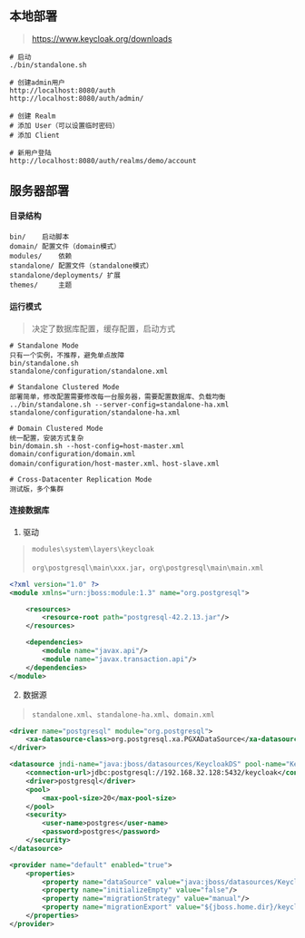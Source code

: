 ## 本地部署

> https://www.keycloak.org/downloads

```
# 启动
./bin/standalone.sh

# 创建admin用户
http://localhost:8080/auth 
http://localhost:8080/auth/admin/

# 创建 Realm
# 添加 User（可以设置临时密码）
# 添加 Client

# 新用户登陆
http://localhost:8080/auth/realms/demo/account
```

## 服务器部署

#### 目录结构

```
bin/	启动脚本
domain/	配置文件（domain模式）
modules/	依赖
standalone/	配置文件（standalone模式）
standalone/deployments/	扩展
themes/		主题
```

#### 运行模式

> 决定了数据库配置，缓存配置，启动方式

```
# Standalone Mode
只有一个实例，不推荐，避免单点故障
bin/standalone.sh
standalone/configuration/standalone.xml

# Standalone Clustered Mode
部署简单，修改配置需要修改每一台服务器，需要配置数据库、负载均衡
../bin/standalone.sh --server-config=standalone-ha.xml
standalone/configuration/standalone-ha.xml

# Domain Clustered Mode
统一配置，安装方式复杂
bin/domain.sh --host-config=host-master.xml
domain/configuration/domain.xml 
domain/configuration/host-master.xml、host-slave.xml

# Cross-Datacenter Replication Mode
测试版，多个集群
```

#### 连接数据库

1. 驱动	

> `modules\system\layers\keycloak`
>
> `org\postgresql\main\xxx.jar`，`org\postgresql\main\main.xml`

```xml
<?xml version="1.0" ?>
<module xmlns="urn:jboss:module:1.3" name="org.postgresql">

    <resources>
        <resource-root path="postgresql-42.2.13.jar"/>
    </resources>

    <dependencies>
        <module name="javax.api"/>
        <module name="javax.transaction.api"/>
    </dependencies>
</module>
```

2. 数据源

> `standalone.xml`、`standalone-ha.xml`、`domain.xml`

<datasources>

```xml
<driver name="postgresql" module="org.postgresql">
	<xa-datasource-class>org.postgresql.xa.PGXADataSource</xa-datasource-class>
</driver>

<datasource jndi-name="java:jboss/datasources/KeycloakDS" pool-name="KeycloakDS" enabled="true" use-java-context="true" statistics-enabled="${wildfly.datasources.statistics-enabled:${wildfly.statistics-enabled:false}}">
	<connection-url>jdbc:postgresql://192.168.32.128:5432/keycloak</connection-url>
	<driver>postgresql</driver>
	<pool>
		<max-pool-size>20</max-pool-size>
	</pool>
	<security>
		<user-name>postgres</user-name>
		<password>postgres</password>
	</security>
</datasource>
```

<spi name="connectionsJpa">

```xml
<provider name="default" enabled="true">
	<properties>
		<property name="dataSource" value="java:jboss/datasources/KeycloakDS"/>
		<property name="initializeEmpty" value="false"/>
		<property name="migrationStrategy" value="manual"/>
		<property name="migrationExport" value="${jboss.home.dir}/keycloak-database-update.sql"/>
	</properties>
</provider>
```

